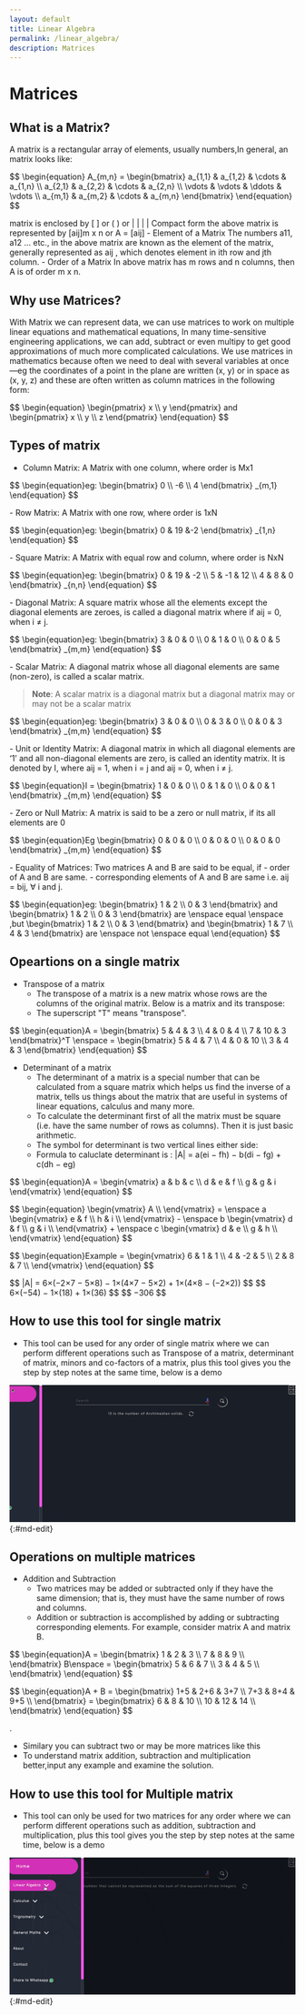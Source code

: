 ```yaml
---
layout: default
title: Linear Algebra
permalink: /linear_algebra/
description: Matrices
---
```



# Matrices
## What is a Matrix?

A matrix is a rectangular array of elements, usually numbers,In general, an matrix looks like:
<p class="small">
$$
\begin{equation}
A_{m,n} = 
\begin{bmatrix}
a_{1,1} & a_{1,2} & \cdots & a_{1,n} \\
a_{2,1} & a_{2,2} & \cdots & a_{2,n} \\
\vdots  & \vdots  & \ddots & \vdots  \\
a_{m,1} & a_{m,2} & \cdots & a_{m,n} 
\end{bmatrix}
\end{equation}
$$
</p>
matrix is enclosed by [ ] or ( ) or | | | | Compact form the above matrix is represented by [aij]m x n or A = [aij]
- Element of a Matrix The numbers a11, a12 … etc., in the above matrix are known as the element of the matrix, generally represented as aij , which denotes element in ith row and jth column.
- Order of a Matrix In above matrix has m rows and n columns, then A is of order m x n.

## Why use Matrices?
With Matrix we can represent data, we can use matrices to work on multiple linear equations and mathematical equations, In many time-sensitive engineering applications, we can add, subtract or even multipy to get good approximations of much more complicated calculations.
We use matrices in mathematics because often we need to deal with several variables at once—eg the coordinates of a point in the plane are written (x, y) or in space as (x, y, z) and these are often written as column matrices in the following form:
<p class="small">
$$
\begin{equation} 
\begin{pmatrix}
x \\
y
\end{pmatrix}
and
\begin{pmatrix}
x \\
y \\
z
\end{pmatrix}
\end{equation}
$$
</p>

## Types of matrix

- Column Matrix: A Matrix with one column, where order is Mx1
<p class="small">
$$
\begin{equation}eg: 
\begin{bmatrix}
0 \\
-6 \\
4
\end{bmatrix} _{m,1}
\end{equation}
$$
</p>
- Row Matrix: A Matrix with one row, where order is 1xN
<p class="small">
$$
\begin{equation}eg: 
\begin{bmatrix}
0 & 19 &-2
\end{bmatrix} _{1,n}
\end{equation}
$$
</p>
- Square Matrix: A Matrix with equal row and column, where order is NxN
<p class="small">
$$
\begin{equation}eg: 
\begin{bmatrix}
0 & 19 & -2 \\
5 & -1 & 12 \\
4 & 8 & 0 
\end{bmatrix} _{n,n}
\end{equation}
$$
</p>
- Diagonal Matrix: A square matrix whose all the elements except the diagonal elements are zeroes, is called a diagonal matrix where  if aij = 0, when i ≠ j.
<p class="small">
$$
\begin{equation}eg: 
\begin{bmatrix}
3 & 0 & 0 \\
0 & 1 & 0 \\
0 & 0 & 5 
\end{bmatrix} _{m,m}
\end{equation}
$$
</p>
- Scalar Matrix: A diagonal matrix whose all diagonal elements are same (non-zero), is called a scalar matrix.

> **Note**: A scalar matrix is a diagonal matrix but a diagonal matrix may or may not be a scalar matrix
<p class="small">
$$
\begin{equation}eg: 
\begin{bmatrix}
3 & 0 & 0 \\
0 & 3 & 0 \\
0 & 0 & 3 
\end{bmatrix} _{m,m}
\end{equation}
$$
</p>
- Unit or Identity Matrix: A diagonal matrix in which all diagonal elements are ‘1’ and all non-diagonal elements are zero, is called an identity matrix. It is denoted by I, where aij = 1, when i = j and aij = 0, when i ≠ j.

<p class="small">
$$
\begin{equation}I = 
\begin{bmatrix}
1 & 0 & 0 \\
0 & 1 & 0 \\
0 & 0 & 1 
\end{bmatrix} _{m,m}
\end{equation}
$$
</p>
- Zero or Null Matrix: A matrix is said to be a zero or null matrix, if its all elements are 0

<p class="small">
$$
\begin{equation}Eg 
\begin{bmatrix}
0 & 0 & 0 \\
0 & 0 & 0 \\
0 & 0 & 0 
\end{bmatrix} _{m,m}
\end{equation}
$$
</p>
- Equality of Matrices: Two matrices A and B are said to be equal, if
    - order of A and B are same.
    - corresponding elements of A and B are same i.e. aij = bij, ∀ i and j.

<p class="small-1">
$$
\begin{equation}eg: 
\begin{bmatrix}
1 & 2 \\
0 & 3
\end{bmatrix} and 
\begin{bmatrix}
1 & 2 \\
0 & 3 
\end{bmatrix} are \enspace equal \enspace ,but 
\begin{bmatrix}
1 & 2 \\
0 & 3 
\end{bmatrix} and
\begin{bmatrix}
1 & 7 \\
4 & 3 
\end{bmatrix} are \enspace not  \enspace equal
\end{equation}
$$
</p>

## Opeartions on a single matrix

- Transpose of a matrix
  - The transpose of a matrix is a new matrix whose rows are the columns of the original matrix. Below is a matrix and its transpose:
  - The superscript "T" means "transpose".
<p class="small">
$$
\begin{equation}A = 
\begin{bmatrix}
5 & 4 & 3 \\
4 & 0 & 4 \\
7 & 10 & 3 
\end{bmatrix}^T \enspace = 
\begin{bmatrix}
5 & 4 & 7 \\
4 & 0 & 10 \\
3 & 4 & 3 
\end{bmatrix}
\end{equation}
$$
</p>

  
- Determinant of a matrix
  - The determinant of a matrix is a special number that can be calculated from a square matrix which helps us find the inverse of a matrix, tells us things about the matrix that are useful in systems of linear equations, calculus and many more.
  - To calculate the determinant first of all the matrix must be square (i.e. have the same number of rows as columns). Then it is just basic arithmetic.
  - The symbol for determinant is two vertical lines either side:
  - Formula to caluclate determinant is : |A| = a(ei − fh) − b(di − fg) + c(dh − eg)
<p class="small">
$$
\begin{equation}A = 
\begin{vmatrix}
a & b & c \\
d & e & f \\
g & g & i 
\end{vmatrix}
\end{equation}
$$
</p>
<p class="small">
$$
\begin{equation}
\begin{vmatrix}
A \\
\end{vmatrix} = \enspace a
\begin{vmatrix}
e & f \\
h & i \\
\end{vmatrix} - \enspace b 
\begin{vmatrix}
d & f \\
g & i \\
\end{vmatrix} + \enspace c  
\begin{vmatrix}
d & e \\
g & h \\
\end{vmatrix} 
\end{equation}
$$
</p>
<p class="small">
$$
\begin{equation}Example = 
\begin{vmatrix}
6 & 1 & 1 \\
4 & -2 & 5 \\
2 & 8 & 7 \\
\end{vmatrix} 
\end{equation}
$$
</p>

<p class="small-1">
$$ |A|	= 6×(−2×7 − 5×8) − 1×(4×7 − 5×2) + 1×(4×8 − (−2×2)) $$
$$  6×(−54) − 1×(18) + 1×(36) $$
$$  −306 $$
</p>



## How to use this tool for single matrix 
- This tool can be used for any order of single matrix where we can perform different operations such as Transpose of a matrix, determinant of matrix, minors and co-factors of a matrix, plus this tool  gives you the step by step notes at the same time, below is a demo
  
![Single Matrix](../public/gifs/Single_Matrix.gif){:#md-edit}


## Operations on multiple matrices
- Addition and Subtraction
  - Two matrices may be added or subtracted only if they have the same dimension; that is, they must have the same number of rows and columns.
  - Addition or subtraction is accomplished by adding or subtracting corresponding elements. For example, consider matrix A and matrix B.

<p class="small">
$$
\begin{equation}A = 
\begin{bmatrix}
1 & 2 & 3 \\
7 & 8 & 9 \\
\end{bmatrix} B\enspace =
\begin{bmatrix}  
5 & 6 & 7 \\
3 & 4 & 5 \\
\end{bmatrix} 
\end{equation}
$$
</p>
<p class="small">
$$
\begin{equation}A + B = 
\begin{bmatrix}
1+5 & 2+6 & 3+7 \\
7+3 & 8+4 & 9+5 \\
\end{bmatrix} =  
\begin{bmatrix}
6 & 8 & 10 \\
10 & 12 & 14 \\
\end{bmatrix} 
\end{equation}
$$
</p>.

  - Similary you can subtract two or may be more matrices like this
  - To understand matrix addition, subtraction and multiplication better,input any example and examine the solution.
  



## How to use this tool for Multiple matrix 
- This tool can only be used for two matrices for any order  where we can perform different operations such as addition, subtraction and multiplication, plus this tool  gives you the step by step notes at the same time, below is a demo
  
![Single Matrix](../public/gifs/Multiple_Matrix.gif){:#md-edit}


